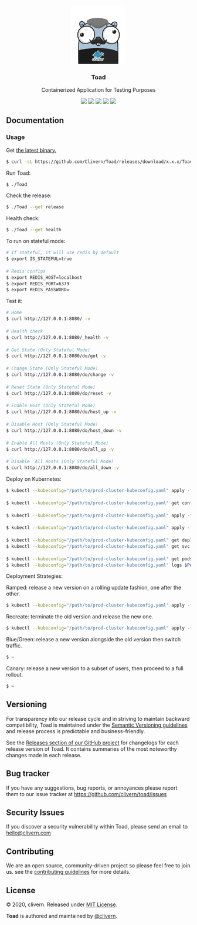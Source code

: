 <p align="center">
    <img alt="Toad Logo" src="https://raw.githubusercontent.com/clivern/Toad/master/assets/img/gopher.png?v=0.2.3" width="150" />
    <h3 align="center">Toad</h3>
    <p align="center">Containerized Application for Testing Purposes</p>
    <p align="center">
        <a href="https://travis-ci.com/Clivern/Toad"><img src="https://travis-ci.com/Clivern/Toad.svg?branch=master"></a>
        <a href="https://github.com/Clivern/Toad/releases"><img src="https://img.shields.io/badge/Version-0.2.3-red.svg"></a>
        <a href="https://goreportcard.com/report/github.com/Clivern/Toad"><img src="https://goreportcard.com/badge/github.com/clivern/Toad?v=0.2.3"></a>
        <a href="https://hub.docker.com/r/clivern/toad"><img src="https://img.shields.io/badge/Docker-Latest-green"></a>
        <a href="https://github.com/Clivern/Toad/blob/master/LICENSE"><img src="https://img.shields.io/badge/LICENSE-MIT-orange.svg"></a>
    </p>
</p>

## Documentation

### Usage

Get [the latest binary.](https://github.com/Clivern/Toad/releases)

```zsh
$ curl -sL https://github.com/Clivern/Toad/releases/download/x.x.x/Toad_x.x.x_OS_x86_64.tar.gz | tar xz
```

Run Toad:

```zsh
$ ./Toad
```

Check the release:

```zsh
$ ./Toad --get release
```

Health check:

```zsh
$ ./Toad --get health
```

To run on stateful mode:

```zsh
# If stateful, it will use redis by default
$ export IS_STATEFUL=true

# Redis configs
$ export REDIS_HOST=localhost
$ export REDIS_PORT=6379
$ export REDIS_PASSWORD=
```

Test it:

```zsh
# Home
$ curl http://127.0.0.1:8080/ -v

# Health check
$ curl http://127.0.0.1:8080/_health -v

# Get State (Only Stateful Mode)
$ curl http://127.0.0.1:8080/do/get -v

# Change State (Only Stateful Mode)
$ curl http://127.0.0.1:8080/do/change -v

# Reset State (Only Stateful Mode)
$ curl http://127.0.0.1:8080/do/reset -v

# Enable Host (Only Stateful Mode)
$ curl http://127.0.0.1:8080/do/host_up -v

# Disable Host (Only Stateful Mode)
$ curl http://127.0.0.1:8080/do/host_down -v

# Enable All Hosts (Only Stateful Mode)
$ curl http://127.0.0.1:8080/do/all_up -v

# Disable  All Hosts (Only Stateful Mode)
$ curl http://127.0.0.1:8080/do/all_down -v
```

Deploy on Kubernetes:

```zsh
$ kubectl --kubeconfig="/path/to/prod-cluster-kubeconfig.yaml" apply -f deployment/k8s/configs.yaml --record

$ kubectl --kubeconfig="/path/to/prod-cluster-kubeconfig.yaml" get configmaps configs -o yaml

$ kubectl --kubeconfig="/path/to/prod-cluster-kubeconfig.yaml" apply -f deployment/k8s/redis.yaml --record

$ kubectl --kubeconfig="/path/to/prod-cluster-kubeconfig.yaml" apply -f deployment/k8s/toad.yaml --record

$ kubectl --kubeconfig="/path/to/prod-cluster-kubeconfig.yaml" get deployments -o wide
$ kubectl --kubeconfig="/path/to/prod-cluster-kubeconfig.yaml" get svc -o wide

$ kubectl --kubeconfig="/path/to/prod-cluster-kubeconfig.yaml" get pods -o wide
$ kubectl --kubeconfig="/path/to/prod-cluster-kubeconfig.yaml" logs $PodName
```

Deployment Strategies:

Ramped: release a new version on a rolling update fashion, one after the other.

```zsh
$ kubectl --kubeconfig="/path/to/prod-cluster-kubeconfig.yaml" apply -f deployment/k8s/ramped/toad_ramped_strategy.yaml --record
```

Recreate: terminate the old version and release the new one.

```zsh
$ kubectl --kubeconfig="/path/to/prod-cluster-kubeconfig.yaml" apply -f deployment/k8s/recreate/toad_recreate_strategy.yaml --record
```

Blue/Green: release a new version alongside the old version then switch traffic.

```zsh
$ ~
```

Canary: release a new version to a subset of users, then proceed to a full rollout.

```zsh
$ ~
```


## Versioning

For transparency into our release cycle and in striving to maintain backward compatibility, Toad is maintained under the [Semantic Versioning guidelines](https://semver.org/) and release process is predictable and business-friendly.

See the [Releases section of our GitHub project](https://github.com/clivern/toad/releases) for changelogs for each release version of Toad. It contains summaries of the most noteworthy changes made in each release.


## Bug tracker

If you have any suggestions, bug reports, or annoyances please report them to our issue tracker at https://github.com/clivern/toad/issues


## Security Issues

If you discover a security vulnerability within Toad, please send an email to [hello@clivern.com](mailto:hello@clivern.com)


## Contributing

We are an open source, community-driven project so please feel free to join us. see the [contributing guidelines](CONTRIBUTING.md) for more details.


## License

© 2020, clivern. Released under [MIT License](https://opensource.org/licenses/mit-license.php).

**Toad** is authored and maintained by [@clivern](http://github.com/clivern).
